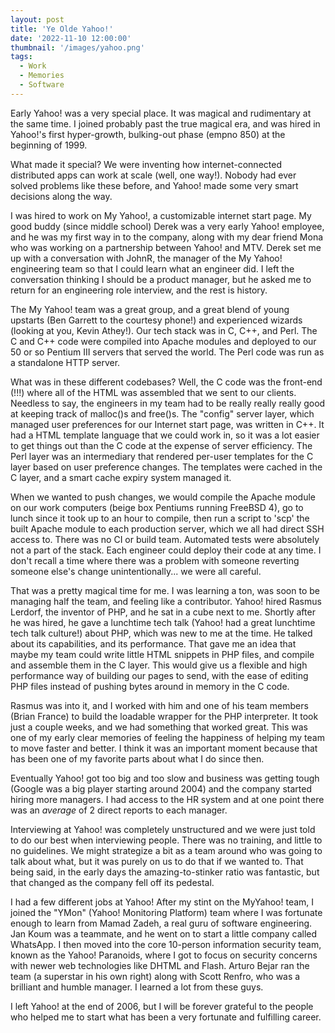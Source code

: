 ```yaml
---
layout: post
title: 'Ye Olde Yahoo!'
date: '2022-11-10 12:00:00'
thumbnail: '/images/yahoo.png'
tags:
  - Work
  - Memories
  - Software
---
```


Early Yahoo! was a very special place. It was magical and rudimentary at the same time. I joined probably past the true magical era, and was hired in Yahoo!'s first hyper-growth, bulking-out phase (empno 850) at the beginning of 1999.

What made it special? We were inventing how internet-connected distributed apps can work at scale (well, one way!). Nobody had ever solved problems like these before, and Yahoo! made some very smart decisions along the way.

I was hired to work on My Yahoo!, a customizable internet start page. My good buddy (since middle school) Derek was a very early Yahoo! employee, and he was my first way in to the company, along with my dear friend Mona who was working on a partnership between Yahoo! and MTV. Derek set me up with a conversation with JohnR, the manager of the My Yahoo! engineering team so that I could learn what an engineer did. I left the conversation thinking I should be a product manager, but he asked me to return for an engineering role interview, and the rest is history.

The My Yahoo! team was a great group, and a great blend of young upstarts (Ben Garrett to the courtesy phone!) and experienced wizards (looking at you, Kevin Athey!). Our tech stack was in C, C++, and Perl. The C and C++ code were compiled into Apache modules and deployed to our 50 or so Pentium III servers that served the world. The Perl code was run as a standalone HTTP server.

What was in these different codebases? Well, the C code was the front-end (!!!) where all of the HTML was assembled that we sent to our clients. Needless to say, the engineers in my team had to be really really really good at keeping track of malloc()s and free()s. The "config" server layer, which managed user preferences for our Internet start page, was written in C++. It had a HTML template language that we could work in, so it was a lot easier to get things out than the C code at the expense of server efficiency. The Perl layer was an intermediary that rendered per-user templates for the C layer based on user preference changes. The templates were cached in the C layer, and a smart cache expiry system managed it.

When we wanted to push changes, we would compile the Apache module on our work computers (beige box Pentiums running FreeBSD 4), go to lunch since it took up to an hour to compile, then run a script to 'scp' the built Apache module to each production server, which we all had direct SSH access to. There was no CI or build team. Automated tests were absolutely not a part of the stack. Each engineer could deploy their code at any time. I don't recall a time where there was a problem with someone reverting someone else's change unintentionally... we were all careful.

That was a pretty magical time for me. I was learning a ton, was soon to be managing half the team, and feeling like a contributor. Yahoo! hired Rasmus Lerdorf, the inventor of PHP, and he sat in a cube next to me. Shortly after he was hired, he gave a lunchtime tech talk (Yahoo! had a great lunchtime tech talk culture!) about PHP, which was new to me at the time. He talked about its capabilities, and its performance. That gave me an idea that maybe my team could write little HTML snippets in PHP files, and compile and assemble them in the C layer. This would give us a flexible and high performance way of building our pages to send, with the ease of editing PHP files instead of pushing bytes around in memory in the C code.

Rasmus was into it, and I worked with him and one of his team members (Brian France) to build the loadable wrapper for the PHP interpreter. It took just a couple weeks, and we had something that worked great. This was one of my early clear memories of feeling the happiness of helping my team to move faster and better. I think it was an important moment because that has been one of my favorite parts about what I do since then.

Eventually Yahoo! got too big and too slow and business was getting tough (Google was a big player starting around 2004) and the company started hiring more managers. I had access to the HR system and at one point there was an _average_ of 2 direct reports to each manager.

Interviewing at Yahoo! was completely unstructured and we were just told to do our best when interviewing people. There was no training, and little to no guidelines. We might strategize a bit as a team around who was going to talk about what, but it was purely on us to do that if we wanted to. That being said, in the early days the amazing-to-stinker ratio was fantastic, but that changed as the company fell off its pedestal.

I had a few different jobs at Yahoo! After my stint on the MyYahoo! team, I joined the "YMon" (Yahoo! Monitoring Platform) team where I was fortunate enough to learn from Mamad Zadeh, a real guru of software engineering. Jan Koum was a teammate, and he went on to start a little company called WhatsApp. I then moved into the core 10-person information security team, known as the Yahoo! Paranoids, where I got to focus on security concerns with newer web technologies like DHTML and Flash. Arturo Bejar ran the team (a superstar in his own right) along with Scott Renfro, who was a brilliant and humble manager. I learned a lot from these guys.

I left Yahoo! at the end of 2006, but I will be forever grateful to the people who helped me to start what has been a very fortunate and fulfilling career.
